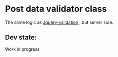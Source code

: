 # Post data validator class

The same logic as [Jquery-validation](https://jqueryvalidation.org) , but server side.

## Dev state:

Work in progress